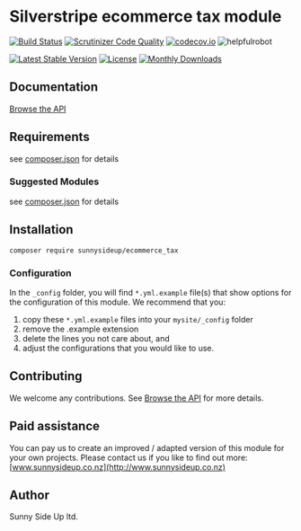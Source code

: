 # Silverstripe ecommerce tax module
[![Build Status](https://travis-ci.org/sunnysideup/silverstripe-ecommerce_tax.svg?branch=master)](https://travis-ci.org/sunnysideup/silverstripe-ecommerce_tax)
[![Scrutinizer Code Quality](https://scrutinizer-ci.com/g/sunnysideup/silverstripe-ecommerce_tax/badges/quality-score.png?b=master)](https://scrutinizer-ci.com/g/sunnysideup/silverstripe-ecommerce_tax/?branch=master)
[![codecov.io](https://codecov.io/github/sunnysideup/silverstripe-ecommerce_tax/coverage.svg?branch=master)](https://codecov.io/github/sunnysideup/silverstripe-ecommerce_tax?branch=master)
![helpfulrobot](https://helpfulrobot.io/sunnysideup/ecommerce_tax/badge)

[![Latest Stable Version](https://poser.pugx.org/sunnysideup/ecommerce_tax/version)](https://packagist.org/packages/sunnysideup/ecommerce_tax)
[![License](https://poser.pugx.org/sunnysideup/ecommerce_tax/license)](https://packagist.org/packages/sunnysideup/ecommerce_tax)
[![Monthly Downloads](https://poser.pugx.org/sunnysideup/ecommerce_tax/d/monthly)](https://packagist.org/packages/sunnysideup/ecommerce_tax)


## Documentation




[Browse the API](docs/en/index.xhtml)

## Requirements



see [composer.json](composer.json) for details

### Suggested Modules



see [composer.json](composer.json) for details


## Installation


```
composer require sunnysideup/ecommerce_tax
```

### Configuration



In the `_config` folder, you will find `*.yml.example` file(s) that show options for
the configuration of this module. We recommend that you:

  1. copy these `*.yml.example` files into your
`mysite/_config` folder
  2. remove the .example extension
  3. delete the lines you not care about, and
  4. adjust the configurations that you would like to use.


## Contributing



We welcome any contributions. See [Browse the API](CONTRIBUTING.md) for more details.

## Paid assistance



You can pay us to create an improved / adapted version of this module for your own projects.  Please contact us if you like to find out more: [www.sunnysideup.co.nz](http://www.sunnysideup.co.nz)

## Author



Sunny Side Up ltd.
